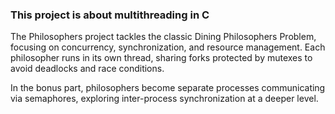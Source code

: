 ### This project is about multithreading in C

The Philosophers project tackles the classic Dining Philosophers Problem, focusing on concurrency, synchronization, and resource management.
Each philosopher runs in its own thread, sharing forks protected by mutexes to avoid deadlocks and race conditions.

In the bonus part, philosophers become separate processes communicating via semaphores, exploring inter-process synchronization at a deeper level.
